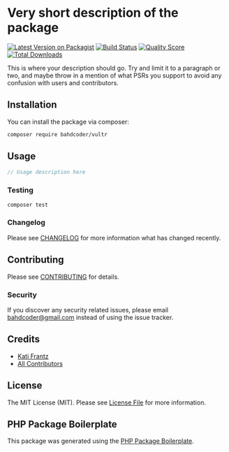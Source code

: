 # Very short description of the package

[![Latest Version on Packagist](https://img.shields.io/packagist/v/bahdcoder/vultr.svg?style=flat-square)](https://packagist.org/packages/bahdcoder/vultr)
[![Build Status](https://img.shields.io/travis/bahdcoder/vultr/master.svg?style=flat-square)](https://travis-ci.org/bahdcoder/vultr)
[![Quality Score](https://img.shields.io/scrutinizer/g/bahdcoder/vultr.svg?style=flat-square)](https://scrutinizer-ci.com/g/bahdcoder/vultr)
[![Total Downloads](https://img.shields.io/packagist/dt/bahdcoder/vultr.svg?style=flat-square)](https://packagist.org/packages/bahdcoder/vultr)

This is where your description should go. Try and limit it to a paragraph or two, and maybe throw in a mention of what PSRs you support to avoid any confusion with users and contributors.

## Installation

You can install the package via composer:

```bash
composer require bahdcoder/vultr
```

## Usage

``` php
// Usage description here
```

### Testing

``` bash
composer test
```

### Changelog

Please see [CHANGELOG](CHANGELOG.md) for more information what has changed recently.

## Contributing

Please see [CONTRIBUTING](CONTRIBUTING.md) for details.

### Security

If you discover any security related issues, please email bahdcoder@gmail.com instead of using the issue tracker.

## Credits

- [Kati Frantz](https://github.com/bahdcoder)
- [All Contributors](../../contributors)

## License

The MIT License (MIT). Please see [License File](LICENSE.md) for more information.

## PHP Package Boilerplate

This package was generated using the [PHP Package Boilerplate](https://laravelpackageboilerplate.com).
